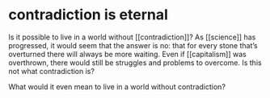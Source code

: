 # contradiction is eternal

Is it possible to live in a world without [[contradiction]]? As [[science]] has progressed, it would seem that the answer is no: that for every stone that&rsquo;s overturned there will always be more waiting. Even if [[capitalism]] was overthrown, there would still be struggles and problems to overcome. Is this not what contradiction is?

What would it even mean to live in a world without contradiction?
